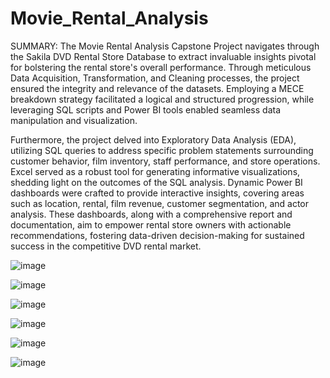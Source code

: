 # Movie_Rental_Analysis

SUMMARY:
The Movie Rental Analysis Capstone Project navigates through the Sakila DVD Rental Store Database to extract invaluable insights pivotal for bolstering the rental store's overall performance. Through meticulous Data Acquisition, Transformation, and Cleaning processes, the project ensured the integrity and relevance of the datasets. Employing a MECE breakdown strategy facilitated a logical and structured progression, while leveraging SQL scripts and Power BI tools enabled seamless data manipulation and visualization.

Furthermore, the project delved into Exploratory Data Analysis (EDA), utilizing SQL queries to address specific problem statements surrounding customer behavior, film inventory, staff performance, and store operations. Excel served as a robust tool for generating informative visualizations, shedding light on the outcomes of the SQL analysis. Dynamic Power BI dashboards were crafted to provide interactive insights, covering areas such as location, rental, film revenue, customer segmentation, and actor analysis. These dashboards, along with a comprehensive report and documentation, aim to empower rental store owners with actionable recommendations, fostering data-driven decision-making for sustained success in the competitive DVD rental market.

![image](https://github.com/DA-Atharv/Movie_Rental_Analysis/assets/159448408/5a715b49-4649-4497-a5ef-41db7ca85f66)

![image](https://github.com/DA-Atharv/Movie_Rental_Analysis/assets/159448408/38410e8f-0b45-4c9f-a6d6-3b0cdb99e609)

![image](https://github.com/DA-Atharv/Movie_Rental_Analysis/assets/159448408/1ab509b7-9959-424a-beb2-9d2a13567914)

![image](https://github.com/DA-Atharv/Movie_Rental_Analysis/assets/159448408/d7c2af35-7c17-4039-af1f-b8591a9f6c35)

![image](https://github.com/DA-Atharv/Movie_Rental_Analysis/assets/159448408/620f16d7-0351-488a-9af5-eca2b1aa0384)

![image](https://github.com/DA-Atharv/Movie_Rental_Analysis/assets/159448408/1e05ee5d-cfdb-4363-9078-e2a64c1f96a3)
